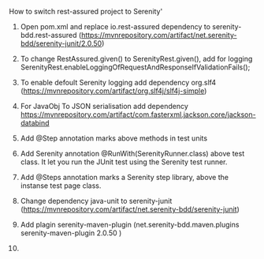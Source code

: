 How to switch rest-assured project to Serenity'

1. Open pom.xml and replace io.rest-assured dependency to serenity-bdd.rest-assured 
(https://mvnrepository.com/artifact/net.serenity-bdd/serenity-junit/2.0.50)
2. To change RestAssured.given() to SerenityRest.given(), add for logging
 SerenityRest.enableLoggingOfRequestAndResponseIfValidationFails();

3. To enable defoult Serenity logging add dependency org.slf4 
          (https://mvnrepository.com/artifact/org.slf4j/slf4j-simple)

4. For JavaObj To JSON serialisation add dependency 
          https://mvnrepository.com/artifact/com.fasterxml.jackson.core/jackson-databind 
5.  Add @Step annotation marks above methods  in test units
6.  Add Serenity annotation @RunWith(SerenityRunner.class) above test class. 
     It let you run the JUnit test using the Serenity test runner.
7. Add @Steps annotation marks a Serenity step library, above the instanse test page class.
8. Change dependency java-unit  to  serenity-junit 
(https://mvnrepository.com/artifact/net.serenity-bdd/serenity-junit)
9. Add plagin serenity-maven-plugin (net.serenity-bdd.maven.plugins serenity-maven-plugin 2.0.50 )
10. 